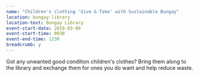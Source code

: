 ```yaml
---
name: "Children's clothing 'Give & Take' with Sustainable Bungay"
location: bungay-library
location-text: Bungay Library
event-start-date: 2019-03-09
event-start-time: 0930
event-end-time: 1230
breadcrumb: y
---
```


Got any unwanted good condition children's clothes? Bring them along to the library and exchange them for ones you do want and help reduce waste.
